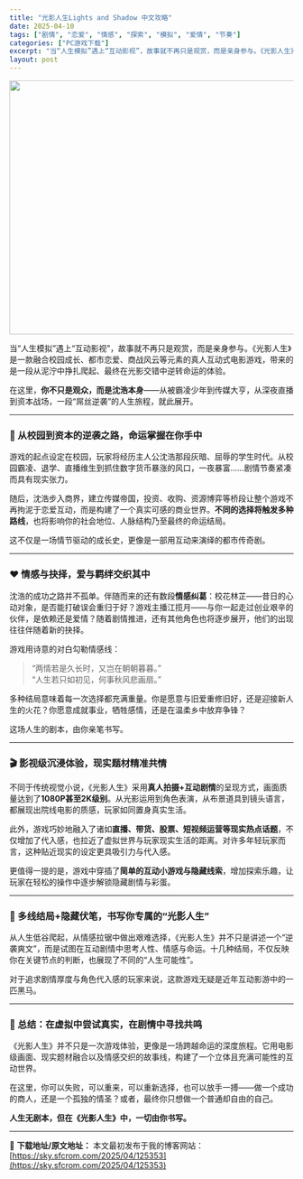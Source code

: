 ```yaml
---
title: "光影人生Lights and Shadow 中文攻略"
date: 2025-04-10
tags: ["剧情", "恋爱", "情感", "探索", "模拟", "爱情", "节奏"]
categories: ["PC游戏下载"]
excerpt: "当“人生模拟”遇上“互动影视”，故事就不再只是观赏，而是亲身参与。《光影人生》是一款融合校园成长、都市恋爱、商战风云等元素的真人互动式电影游戏，带来的是一段从泥泞中挣扎爬起、最终在光影交错中逆转命运的体验。 在这里，你不只是观众，而是沈浩本身——从被霸凌少年到传媒大亨，从深夜直播到资本战场，一段“屌&hellip;"
layout: post
---
```


<img class="aligncenter size-full wp-image-125354" src="https://sky.sfcrom.com/wp-content/uploads/2025/04/2025041001373932.webp" alt="" width="800" height="450" />
<p class="" data-start="115" data-end="218">当“人生模拟”遇上“互动影视”，故事就不再只是观赏，而是亲身参与。《光影人生》是一款融合校园成长、都市恋爱、商战风云等元素的真人互动式电影游戏，带来的是一段从泥泞中挣扎爬起、最终在光影交错中逆转命运的体验。</p>
<p class="" data-start="220" data-end="285">在这里，<strong data-start="224" data-end="241">你不只是观众，而是沈浩本身</strong>——从被霸凌少年到传媒大亨，从深夜直播到资本战场，一段“屌丝逆袭”的人生旅程，就此展开。</p>


<hr class="" data-start="287" data-end="290" />

<h3 class="" data-start="292" data-end="319">🏫 从校园到资本的逆袭之路，命运掌握在你手中</h3>
<p class="" data-start="321" data-end="401">游戏的起点设定在校园，玩家将经历主人公沈浩那段灰暗、屈辱的学生时代。从校园霸凌、退学、直播维生到抓住数字货币暴涨的风口，一夜暴富……剧情节奏紧凑而具有现实张力。</p>
<p class="" data-start="403" data-end="507">随后，沈浩步入商界，建立传媒帝国，投资、收购、资源博弈等桥段让整个游戏不再拘泥于恋爱互动，而是构建了一个真实可感的商业世界。<strong data-start="465" data-end="481">不同的选择将触发多种路线</strong>，也将影响你的社会地位、人脉结构乃至最终的命运结局。</p>
<p class="" data-start="509" data-end="542">这不仅是一场情节驱动的成长史，更像是一部用互动来演绎的都市传奇剧。</p>


<hr class="" data-start="544" data-end="547" />

<h3 class="" data-start="549" data-end="570">❤️ 情感与抉择，爱与羁绊交织其中</h3>
<p class="" data-start="572" data-end="694">沈浩的成功之路并不孤单。伴随而来的还有数段<strong data-start="593" data-end="601">情感纠葛</strong>：校花林芷——昔日的心动对象，是否能打破误会重归于好？游戏主播江揽月——与你一起走过创业艰辛的伙伴，是依赖还是爱情？随着剧情推进，还有其他角色也将逐步展开，他们的出现往往伴随着新的抉择。</p>
<p class="" data-start="696" data-end="710">游戏用诗意的对白勾勒情感线：</p>

<blockquote data-start="712" data-end="755">
<p class="" data-start="714" data-end="755">“两情若是久长时，又岂在朝朝暮暮。”<br data-start="732" data-end="735" />“人生若只如初见，何事秋风悲画扇。”</p>
</blockquote>
<p class="" data-start="757" data-end="823">多种结局意味着每一次选择都充满重量。你是愿意与旧爱重修旧好，还是迎接新人生的火花？你愿意成就事业，牺牲感情，还是在温柔乡中放弃争锋？</p>
<p class="" data-start="825" data-end="840">这场人生的剧本，由你亲笔书写。</p>


<hr class="" data-start="842" data-end="845" />

<h3 class="" data-start="847" data-end="870">🎬 影视级沉浸体验，现实题材精准共情</h3>
<p class="" data-start="872" data-end="977">不同于传统视觉小说，《光影人生》采用<strong data-start="890" data-end="903">真人拍摄+互动剧情</strong>的呈现方式，画面质量达到了<strong data-start="916" data-end="931">1080P甚至2K级别</strong>。从光影运用到角色表演，从布景道具到镜头语言，都展现出院线电影的质感，玩家如同置身真实生活。</p>
<p class="" data-start="979" data-end="1075">此外，游戏巧妙地融入了诸如<strong data-start="992" data-end="1017">直播、带货、股票、短视频运营等现实热点话题</strong>，不仅增加了代入感，也拉近了虚拟世界与玩家现实生活的距离。对许多年轻玩家而言，这种贴近现实的设定更具吸引力与代入感。</p>
<p class="" data-start="1077" data-end="1138">更值得一提的是，游戏中穿插了<strong data-start="1091" data-end="1108">简单的互动小游戏与隐藏线索</strong>，增加探索乐趣，让玩家在轻松的操作中逐步解锁隐藏剧情与彩蛋。</p>


<hr class="" data-start="1140" data-end="1143" />

<h3 class="" data-start="1145" data-end="1174">🧭 多线结局+隐藏伏笔，书写你专属的“光影人生”</h3>
<p class="" data-start="1176" data-end="1274">从人生低谷爬起，从情感拉锯中做出艰难选择，《光影人生》并不只是讲述一个“逆袭爽文”，而是试图在互动剧情中思考人性、情感与命运。十几种结局，不仅反映你在关键节点的判断，也展现了不同的“人生可能性”。</p>
<p class="" data-start="1276" data-end="1316">对于追求剧情厚度与角色代入感的玩家来说，这款游戏无疑是近年互动影游中的一匹黑马。</p>


<hr class="" data-start="1318" data-end="1321" />

<h3 data-start="1323" data-end="1349">🎯 总结：在虚拟中尝试真实，在剧情中寻找共鸣</h3>
<p class="" data-start="1351" data-end="1427">《光影人生》并不只是一次游戏体验，更像是一场跨越命运的深度旅程。它用电影级画面、现实题材融合以及情感交织的故事线，构建了一个立体且充满可能性的互动世界。</p>
<p class="" data-start="1429" data-end="1499">在这里，你可以失败，可以重来，可以重新选择，也可以放手一搏——做一个成功的商人，还是一个孤独的情圣？或者，最终你只想做一个普通却自由的自己。</p>
<p class="" data-start="1501" data-end="1528"><strong data-start="1501" data-end="1528">人生无剧本，但在《光影人生》中，一切由你书写。</strong></p>

---
📖 **下载地址/原文地址：** 本文最初发布于我的博客网站：[https://sky.sfcrom.com/2025/04/125353](https://sky.sfcrom.com/2025/04/125353)

